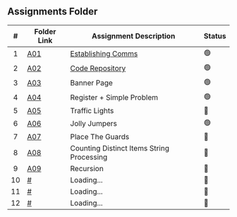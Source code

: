 ##  Assignments Folder

|   #   | Folder Link | Assignment Description |    Status  |
| :---: | ----------- | ---------------------- |    ----------- |
|   1   | <a href="https://docs.google.com/spreadsheets/d/1jAkhTTA8b8BxF5ckkyct44jOz8PNmREB9QxGERVDSeY/edit?usp=sharing">A01</a>     | <a href="https://docs.google.com/spreadsheets/d/1jAkhTTA8b8BxF5ckkyct44jOz8PNmREB9QxGERVDSeY/edit?usp=sharing">Establishing Comms</a>    |   🟢  |
|   2   | <a href="../../../">A02</a>     | <a href="../../../">Code Repository</a>      |    🟢  |
|   3   | <a href="A03">A03</a>     | Banner Page    |    🟢  |
|   4   | <a href="A04">A04</a>    | Register + Simple Problem      | 🟢   |
|   5   | <a href="P161">A05</a>    | Traffic Lights      | 🔴   |
|   6   | <a href="A06">A06</a>    | Jolly Jumpers     | 🟢   |
|   7   | <a href="A07">A07</a>    | Place The Guards      | 🔴   |
|   8   | <a href="A08">A08</a>    | Counting Distinct Items String Processing      | 🔴   |
|   9   | <a href="A09">A09</a>    | Recursion      | 🔴   |
|   10   | <a href="#">#</a>    | Loading...      | 🔴   |
|   11   | <a href="#">#</a>    | Loading...      | 🔴   |
|   12   | <a href="#">#</a>    | Loading...      | 🔴   |

